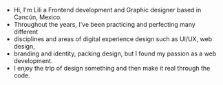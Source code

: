 - Hi, I'm Lili a Frontend development and Graphic designer based in Cancún, Mexico. 
- Throughout the years, I’ve been practicing and perfecting many different 
- disciplines and areas of digital experience design such as UI/UX, web design, 
- branding and identity, packing design, but I found my passion as a web development. 
- I enjoy the trip of design something and then make it real through the code.




